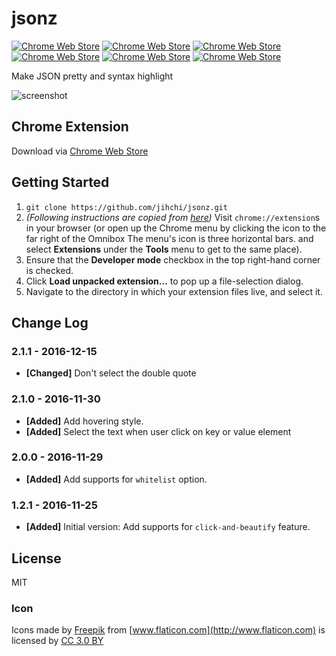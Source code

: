 # jsonz
[![Chrome Web Store](https://img.shields.io/chrome-web-store/v/ahendnlfikgofocdohpgaddkfjhbicnc.svg)](https://chrome.google.com/webstore/detail/jsonz/ahendnlfikgofocdohpgaddkfjhbicnc)
[![Chrome Web Store](https://img.shields.io/chrome-web-store/price/ahendnlfikgofocdohpgaddkfjhbicnc.svg)](https://chrome.google.com/webstore/detail/jsonz/ahendnlfikgofocdohpgaddkfjhbicnc)
[![Chrome Web Store](https://img.shields.io/chrome-web-store/rating/ahendnlfikgofocdohpgaddkfjhbicnc.svg)](https://chrome.google.com/webstore/detail/jsonz/ahendnlfikgofocdohpgaddkfjhbicnc)
[![Chrome Web Store](https://img.shields.io/chrome-web-store/rating-count/ahendnlfikgofocdohpgaddkfjhbicnc.svg)](https://chrome.google.com/webstore/detail/jsonz/ahendnlfikgofocdohpgaddkfjhbicnc)
[![Chrome Web Store](https://img.shields.io/chrome-web-store/stars/ahendnlfikgofocdohpgaddkfjhbicnc.svg)](https://chrome.google.com/webstore/detail/jsonz/ahendnlfikgofocdohpgaddkfjhbicnc)
[![Chrome Web Store](https://img.shields.io/chrome-web-store/d/ahendnlfikgofocdohpgaddkfjhbicnc.svg)](https://chrome.google.com/webstore/detail/jsonz/ahendnlfikgofocdohpgaddkfjhbicnc)

Make JSON pretty and syntax highlight

![screenshot](https://img.987.tw/0B8cemvXY3r61NHdSZEl1VkZSWVU)

## Chrome Extension

Download via [Chrome Web Store](https://chrome.google.com/webstore/detail/jsonz/ahendnlfikgofocdohpgaddkfjhbicnc)

## Getting Started

1. `git clone https://github.com/jihchi/jsonz.git`
1. *(Following instructions are copied from [here](https://developer.chrome.com/extensions/getstarted#unpacked))* Visit `chrome://extension`s in your browser (or open up the Chrome menu by clicking the icon to the far right of the Omnibox The menu's icon is three horizontal bars. and select **Extensions** under the **Tools** menu to get to the same place).
1. Ensure that the **Developer mode** checkbox in the top right-hand corner is checked.
1. Click **Load unpacked extension…** to pop up a file-selection dialog.
1. Navigate to the directory in which your extension files live, and select it.

## Change Log

### 2.1.1 - 2016-12-15

* **[Changed]** Don't select the double quote

### 2.1.0 - 2016-11-30

* **[Added]** Add hovering style.
* **[Added]** Select the text when user click on key or value element

### 2.0.0 - 2016-11-29

* **[Added]** Add supports for `whitelist` option.

### 1.2.1 - 2016-11-25

* **[Added]** Initial version: Add supports for `click-and-beautify` feature.

## License

MIT

### Icon

Icons made by [Freepik](http://www.freepik.com) from [www.flaticon.com](http://www.flaticon.com) is licensed by [CC 3.0 BY](http://creativecommons.org/licenses/by/3.0/)
